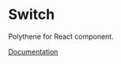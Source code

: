 # Switch

Polythene for React component.

[Documentation](https://github.com/ArthurClemens/polythene/blob/master/packages/docs/components/react/switch.md)
